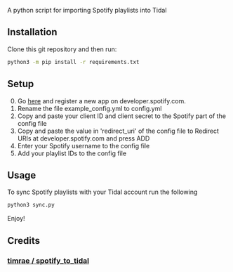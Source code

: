 A python script for importing Spotify playlists into Tidal

Installation
-----------
Clone this git repository and then run:

```bash
python3 -m pip install -r requirements.txt
```

Setup
-----

0. Go [here](https://developer.spotify.com/documentation/general/guides/authorization/app-settings/) and register a new app on developer.spotify.com.
1. Rename the file example_config.yml to config.yml
2. Copy and paste your client ID and client secret to the Spotify part of the config file
3. Copy and paste the value in 'redirect_uri' of the config file to Redirect URIs at developer.spotify.com and press ADD
4. Enter your Spotify username to the config file
5. Add your playlist IDs to the config file

Usage
----
To sync Spotify playlists with your Tidal account run the following

```bash
python3 sync.py
```

Enjoy!

Credits
------
### [ timrae / spotify_to_tidal](https://github.com/timrae/spotify_to_tidal)